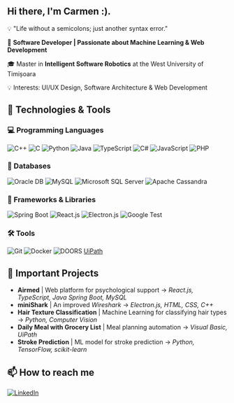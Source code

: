 ## Hi there, I'm **Carmen** :). 

💡 "Life without a semicolons; just another syntax error."

🚀 **Software Developer | Passionate about Machine Learning & Web Development**

🎓 Master in **Intelligent Software Robotics** at the West University of Timișoara

💡 Interests: UI/UX Design, Software Architecture & Web Development

## 🔧 Technologies & Tools    

### 💻 Programming Languages  
![C++](https://img.shields.io/badge/C++-blue?style=flat&logo=c%2B%2B)
![C](https://img.shields.io/badge/C-orange?style=flat&logo=c)
![Python](https://img.shields.io/badge/Python-yellow?style=flat&logo=python)
![Java](https://img.shields.io/badge/Java-red?style=flat&logo=java)
![TypeScript](https://img.shields.io/badge/TypeScript-blue?style=flat&logo=typescript)
![C#](https://img.shields.io/badge/C%23-purple?style=flat&logo=csharp)
![JavaScript](https://img.shields.io/badge/JavaScript-yellow?style=flat&logo=javascript)
![PHP](https://img.shields.io/badge/PHP-darkblue?style=flat&logo=php)  

### 📂 Databases  
![Oracle DB](https://img.shields.io/badge/OracleDB-red?style=flat&logo=oracle)
![MySQL](https://img.shields.io/badge/MySQL-blue?style=flat&logo=mysql)
![Microsoft SQL Server](https://img.shields.io/badge/SQL%20Server-darkred?style=flat&logo=microsoftsqlserver)
![Apache Cassandra](https://img.shields.io/badge/Apache%20Cassandra-purple?style=flat&logo=apachecassandra)  

### 🔗 Frameworks & Libraries  
![Spring Boot](https://img.shields.io/badge/SpringBoot-green?style=flat&logo=springboot)
![React.js](https://img.shields.io/badge/React.js-lightblue?style=flat&logo=react)
![Electron.js](https://img.shields.io/badge/Electron.js-gray?style=flat&logo=electron)
![Google Test](https://img.shields.io/badge/Google%20Test-blue?style=flat&logo=google)  

### 🛠 Tools  
![Git](https://img.shields.io/badge/Git-orange?style=flat&logo=git)
![Docker](https://img.shields.io/badge/Docker-blue?style=flat&logo=docker)
![DOORS](https://img.shields.io/badge/DOORS-darkblue?style=flat&logo=ibm) 
[UiPath](https://img.shields.io/badge/UiPath-red?style=flat&logo=uipath)

## 🚀 Important Projects
- **Airmed** | Web platform for psychological support → *React.js, TypeScript, Java Spring Boot, MySQL*
- **miniShark** | An improved *Wireshark* → *Electron.js, HTML, CSS, C++*
- **Hair Texture Classification** | Machine Learning for classifying hair types → *Python, Computer Vision*
- **Daily Meal with Grocery List** | Meal planning automation → *Visual Basic, UiPath*
- **Stroke Prediction** | ML model for stroke prediction → *Python, TensorFlow, scikit-learn*

## 📫 How to reach me
[![LinkedIn](https://img.shields.io/badge/LinkedIn-Connect-blue?style=flat&logo=linkedin)](https://www.linkedin.com/in/carmen-theodora-craciun-84456a255/)
